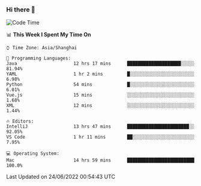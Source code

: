 ### Hi there 👋


<!--START_SECTION:waka-->
![Code Time](http://img.shields.io/badge/Code%20Time-0%20secs-blue)

📊 **This Week I Spent My Time On** 

```text
⌚︎ Time Zone: Asia/Shanghai

💬 Programming Languages: 
Java                     12 hrs 17 mins      ████████████████████░░░░░   81.94% 
YAML                     1 hr 2 mins         █░░░░░░░░░░░░░░░░░░░░░░░░   6.98% 
Python                   54 mins             █░░░░░░░░░░░░░░░░░░░░░░░░   6.01% 
Vue.js                   15 mins             ░░░░░░░░░░░░░░░░░░░░░░░░░   1.68% 
XML                      12 mins             ░░░░░░░░░░░░░░░░░░░░░░░░░   1.44%

🔥 Editors: 
IntelliJ                 13 hrs 47 mins      ███████████████████████░░   92.05% 
VS Code                  1 hr 11 mins        ██░░░░░░░░░░░░░░░░░░░░░░░   7.95%

💻 Operating System: 
Mac                      14 hrs 59 mins      █████████████████████████   100.0%

```


 Last Updated on 24/06/2022 00:54:43 UTC
<!--END_SECTION:waka-->

<!--
**SillyPasty/SillyPasty** is a ✨ _special_ ✨ repository because its `README.md` (this file) appears on your GitHub profile.

Here are some ideas to get you started:

- 🔭 I’m currently working on ...
- 🌱 I’m currently learning ...
- 👯 I’m looking to collaborate on ...
- 🤔 I’m looking for help with ...
- 💬 Ask me about ...
- 📫 How to reach me: ...
- 😄 Pronouns: ...
- ⚡ Fun fact: ...
-->


